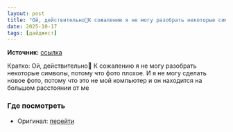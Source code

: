 ```yaml
---
layout: post
title: "Ой, действительно🙏К сожалению я не могу разобрать некоторые символы, потому что фото плохое."
date: 2025-10-17
tags: [дайджест]
---
```


**Источник:** [ссылка](https://t.me/StockSubmitter/154371)

Кратко: Ой, действительно🙏
К сожалению я не могу разобрать некоторые символы, потому что фото плохое. И я не могу сделать новое фото, потому что это не мой компьютер и он находится на большом расстоянии от ме

### Где посмотреть
- Оригинал: [перейти]({link})
